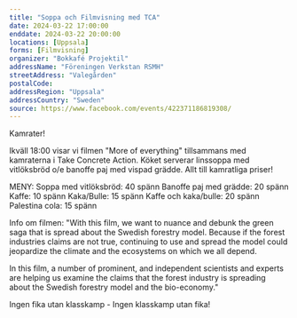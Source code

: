 ```yaml
---
title: "Soppa och Filmvisning med TCA"
date: 2024-03-22 17:00:00
enddate: 2024-03-22 20:00:00
locations: [Uppsala]
forms: [Filmvisning]
organizer: "Bokkafé Projektil"
addressName: "Föreningen Verkstan RSMH" 
streetAddress: "Valegården"
postalCode: 
addressRegion: "Uppsala"
addressCountry: "Sweden"
source: https://www.facebook.com/events/422371186819308/
---
```

Kamrater!

Ikväll 18:00 visar vi filmen "More of everything" tillsammans med kamraterna i Take Concrete Action. 
Köket serverar linssoppa med vitlöksbröd o/e banoffe paj med vispad grädde.
Allt till kamratliga priser!


MENY:
Soppa med vitlöksbröd: 40 spänn
Banoffe paj med grädde: 20 spänn 
Kaffe: 10 spänn
Kaka/Bulle: 15 spänn
Kaffe och kaka/bulle: 20 spänn
Palestina cola: 15 spänn


Info om filmen:
"With this film, we want to nuance and debunk the green saga that is spread about the Swedish forestry model. Because if the forest industries claims are not true, continuing to use and spread the model could jeopardize the climate and the ecosystems on which we all depend.

In this film, a number of prominent, and independent scientists and experts are helping us examine the claims that the forest industry is spreading about the Swedish forestry model and the bio-economy."


Ingen fika utan klasskamp - Ingen klasskamp utan fika!
